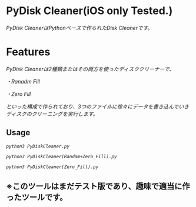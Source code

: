 # PyDisk Cleaner(iOS only Tested.)
*PyDisk CleanerはPythonベースで作られたDisk Cleanerです。*

# Features
*PyDisk Cleanerは2種類またはその両方を使ったディスククリーナーで、*

*・Ranadm Fill*

*・Zero Fill*

*といった構成で作られており、3つのファイルに徐々にデータを書き込んでいきディスクのクリーニングを実行します。*

## Usage
*`python3 PyDiskCleaner.py`*

*`python3 PyDiskCleaner(Randam+Zero_Fill).py`*

*`python3 PyDiskCleaner(Zero_Fill).py`*

## ※このツールはまだテスト版であり、趣味で適当に作ったツールです。

